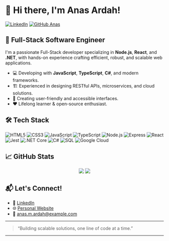 # 👋 Hi there, I'm Anas Ardah!

[![LinkedIn](https://img.shields.io/badge/LinkedIn-anas--alardah-blue?logo=linkedin)](https://www.linkedin.com/in/anas-alardah)
[![GitHub Anas](https://img.shields.io/github/followers/Anas-M-Ardah?label=Follow&style=social)](https://github.com/Anas-M-Ardah)

## 🚀 Full-Stack Software Engineer

I'm a passionate Full-Stack developer specializing in **Node.js**, **React**, and **.NET**, with hands-on experience crafting efficient, robust, and scalable web applications.

- 💻 Developing with **JavaScript**, **TypeScript**, **C#**, and modern frameworks.
- 🏗️ Experienced in designing RESTful APIs, microservices, and cloud solutions.
- 🎨 Creating user-friendly and accessible interfaces.
- ❤️ Lifelong learner & open-source enthusiast.

## 🛠️ Tech Stack

![HTML5](https://img.shields.io/badge/HTML5-E34F26?logo=html5&logoColor=white)
![CSS3](https://img.shields.io/badge/CSS3-1572B6?logo=css3&logoColor=white)
![JavaScript](https://img.shields.io/badge/JavaScript-F7DF1E?logo=javascript&logoColor=black)
![TypeScript](https://img.shields.io/badge/TypeScript-007ACC?logo=typescript&logoColor=white)
![Node.js](https://img.shields.io/badge/Node.js-339933?logo=nodedotjs&logoColor=white)
![Express](https://img.shields.io/badge/Express-000000?logo=express&logoColor=white)
![React](https://img.shields.io/badge/React-61DAFB?logo=react&logoColor=white)
![Jest](https://img.shields.io/badge/Jest-C21325?logo=jest&logoColor=white)
![.NET Core](https://img.shields.io/badge/.NET%20Core-512BD4?logo=dotnet&logoColor=white)
![C#](https://img.shields.io/badge/C%23-239120?logo=c-sharp&logoColor=white)
![SQL](https://img.shields.io/badge/SQL-4479A1?logo=postgresql&logoColor=white)
![Google Cloud](https://img.shields.io/badge/Google%20Cloud-4285F4?logo=googlecloud&logoColor=white)

## 📈 GitHub Stats

<p align="center">
  <img src="https://github-readme-stats.vercel.app/api?username=Anas-M-Ardah&show_icons=true&hide_title=true" />
  <img src="https://github-readme-stats.vercel.app/api/top-langs/?username=Anas-M-Ardah&layout=compact" />
</p>

## 📬 Let's Connect!

- 💼 [LinkedIn](https://www.linkedin.com/in/anas-alardah)
- 🌐 [Personal Website](https://anas-m-ardah.netlify.app/) 
- 📧 anas.m.ardah@example.com

---

> “Building scalable solutions, one line of code at a time.”

---
